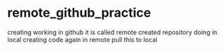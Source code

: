 # remote_github_practice
creating
working in github
it is called remote
created repository
doing in local
creating code
again in remote
pull this to local
